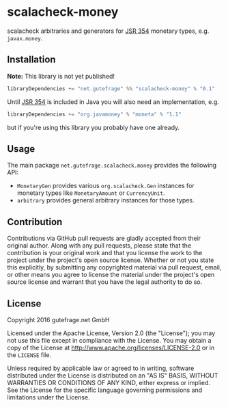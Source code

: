 # scalacheck-money

scalacheck arbitraries and generators for [JSR 354][] monetary types, e.g.
`javax.money`.

[JSR 354]: https://jcp.org/en/jsr/detail?id=354

## Installation

**Note:** This library is not yet published!

```scala
libraryDependencies += "net.gutefrage" %% "scalacheck-money" % "0.1"
```

Until [JSR 354][] is included in Java you will also need an implementation, e.g.

```scala
libraryDependencies += "org.javamoney" % "moneta" % "1.1"
```

but if you're using this library you probably have one already.

## Usage

The main package `net.gutefrage.scalacheck.money` provides the following API:

* `MonetaryGen` provides various `org.scalacheck.Gen` instances for monetary
  types like `MonetaryAmount` or `CurrencyUnit`.
* `arbitrary` provides general arbitrary instances for those types.

## Contribution

Contributions via GitHub pull requests are gladly accepted from their original
author. Along with any pull requests, please state that the contribution is your
original work and that you license the work to the project under the project's
open source license. Whether or not you state this explicitly, by submitting any
copyrighted material via pull request, email, or other means you agree to
license the material under the project's open source license and warrant that
you have the legal authority to do so.

## License

Copyright 2016 gutefrage.net GmbH

Licensed under the Apache License, Version 2.0 (the "License"); you may not use
this file except in compliance with the License.  You may obtain a copy of the
License at <http://www.apache.org/licenses/LICENSE-2.0> or in the `LICENSE` file.

Unless required by applicable law or agreed to in writing, software distributed
under the License is distributed on an "AS IS" BASIS, WITHOUT WARRANTIES OR
CONDITIONS OF ANY KIND, either express or implied.  See the License for the
specific language governing permissions and limitations under the License.
